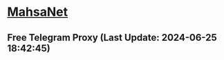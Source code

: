 
# [MahsaNet](https://t.me/mahsa_net)
## Free Telegram Proxy (Last Update: 2024-06-25 18:42:45)

    